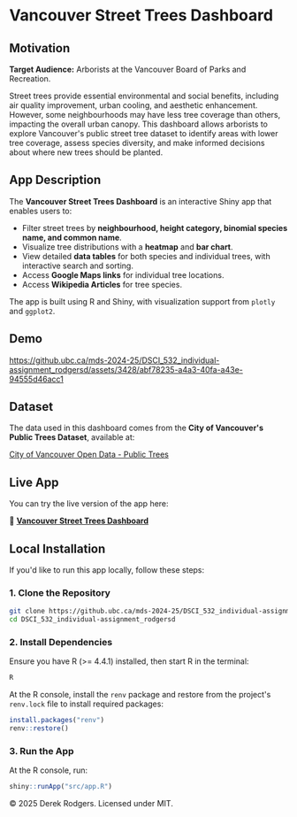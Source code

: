 # Vancouver Street Trees Dashboard

## Motivation

**Target Audience:** Arborists at the Vancouver Board of Parks and Recreation.

Street trees provide essential environmental and social benefits, including air quality improvement, urban cooling, and aesthetic enhancement. However, some neighbourhoods may have less tree coverage than others, impacting the overall urban canopy. This dashboard allows arborists to explore Vancouver's public street tree dataset to identify areas with lower tree coverage, assess species diversity, and make informed decisions about where new trees should be planted.

## App Description

The **Vancouver Street Trees Dashboard** is an interactive Shiny app that enables users to:

- Filter street trees by **neighbourhood, height category, binomial species name, and common name**.
- Visualize tree distributions with a **heatmap** and **bar chart**.
- View detailed **data tables** for both species and individual trees, with interactive search and sorting.
- Access **Google Maps links** for individual tree locations.
- Access **Wikipedia Articles** for tree species.

The app is built using R and Shiny, with visualization support from `plotly` and `ggplot2`.

## Demo

https://github.ubc.ca/mds-2024-25/DSCI_532_individual-assignment_rodgersd/assets/3428/abf78235-a4a3-40fa-a43e-94555d46acc1

## Dataset

The data used in this dashboard comes from the **City of Vancouver's Public Trees Dataset**, available at:

[City of Vancouver Open Data - Public Trees](https://opendata.vancouver.ca/explore/dataset/public-trees/information/?disjunctive.neighbourhood_name&disjunctive.on_street&disjunctive.species_name&disjunctive.common_name)

## Live App

You can try the live version of the app here:

🔗 **[Vancouver Street Trees Dashboard](https://derekrodgers.shinyapps.io/vancouver-street-trees/)**

## Local Installation

If you'd like to run this app locally, follow these steps:

### 1. Clone the Repository

```sh
git clone https://github.ubc.ca/mds-2024-25/DSCI_532_individual-assignment_rodgersd.git
cd DSCI_532_individual-assignment_rodgersd
```
### 2. Install Dependencies

Ensure you have R (>= 4.4.1) installed, then start R in the terminal:

```sh
R
```

At the R console, install the `renv` package and restore from the project's `renv.lock` file to install required packages:

```r
install.packages("renv")
renv::restore()
```

### 3. Run the App

At the R console, run:

```r
shiny::runApp("src/app.R")
```

© 2025 Derek Rodgers. Licensed under MIT.
